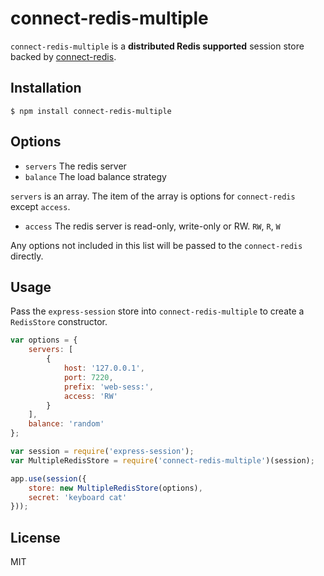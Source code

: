 # connect-redis-multiple

`connect-redis-multiple` is a __distributed Redis supported__ session store backed by [connect-redis](https://github.com/tj/connect-redis).

## Installation

```
$ npm install connect-redis-multiple
```

## Options

- `servers` The redis server
- `balance` The load balance strategy

`servers` is an array. The item of the array is options for `connect-redis` except `access`.

- `access` The redis server is read-only, write-only or RW. `RW`, `R`, `W`

Any options not included in this list will be passed to the `connect-redis` directly.

## Usage

Pass the `express-session` store into `connect-redis-multiple` to create a `RedisStore` constructor.

```javascript
var options = {
    servers: [
        {
            host: '127.0.0.1',
            port: 7220,
            prefix: 'web-sess:',
            access: 'RW'
        }
    ],
    balance: 'random'
};

var session = require('express-session');
var MultipleRedisStore = require('connect-redis-multiple')(session);

app.use(session({
    store: new MultipleRedisStore(options),
    secret: 'keyboard cat'
}));
```
## License

MIT
